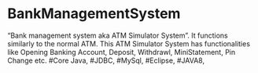 # BankManagementSystem
“Bank management system aka ATM Simulator System”. It functions similarly to the normal ATM. This ATM Simulator System has functionalities like Opening Banking Account, Deposit, Withdrawl, MiniStatement, Pin Change etc. #Core Java, #JDBC, #MySql, #Eclipse, #JAVA8,
